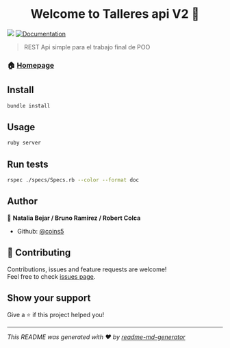 <h1 align="center">Welcome to Talleres api V2 👋</h1>
<p>
  <img src="https://img.shields.io/badge/version-2.0.2-blue.svg?cacheSeconds=2592000" />
  <a href="https://documenter.getpostman.com/view/1064779/S1a8yjTV?version=latest#d5e38ffc-d99c-4787-bc7d-96a82763f279">
    <img alt="Documentation" src="https://img.shields.io/badge/documentation-yes-brightgreen.svg" target="_blank" />
  </a>
</p>

> REST Api simple para el trabajo final de POO

### 🏠 [Homepage](https://github.com/coins5/talleres-api-v2)

## Install

```sh
bundle install
```

## Usage

```sh
ruby server
```

## Run tests

```sh
rspec ./specs/Specs.rb --color --format doc
```

## Author

👤 **Natalia Bejar / Bruno Ramirez / Robert Colca**

* Github: [@coins5](https://github.com/coins5)

## 🤝 Contributing

Contributions, issues and feature requests are welcome!<br />Feel free to check [issues page](https://github.com/coins5/talleres-api-v2/issues).

## Show your support

Give a ⭐️ if this project helped you!

***
_This README was generated with ❤️ by [readme-md-generator](https://github.com/kefranabg/readme-md-generator)_